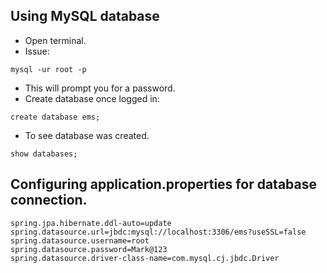 ## Using MySQL database

- Open terminal.
- Issue:

```
mysql -ur root -p
```

- This will prompt you for a password.
- Create database once logged in:

```
create database ems;
```

- To see database was created.
```
show databases;
```

## Configuring application.properties for database connection.

```
spring.jpa.hibernate.ddl-auto=update
spring.datasource.url=jbdc:mysql://localhost:3306/ems?useSSL=false
spring.datasource.username=root
spring.datasource.password=Mark@123
spring.datasource.driver-class-name=com.mysql.cj.jbdc.Driver
```